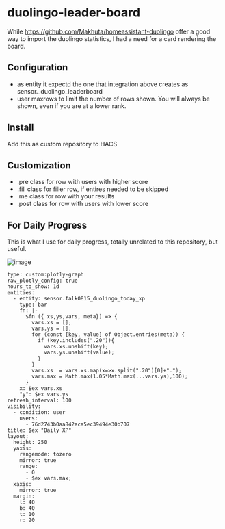 # duolingo-leader-board

While https://github.com/Makhuta/homeassistant-duolingo offer a good way to import the duolingo statistics, I had a need for a card rendering the board. 

## Configuration
 - as entity it expectd the one that integration above creates as sensor.<username>_duolingo_leaderboard
 - user maxrows to limit the number of rows shown. You will always be shown, even if you are at a lower rank. 

## Install
Add this as custom repository to HACS

## Customization
 -  .pre class for row with users with higher score
  - .fill class for filler row, if entires needed to be skipped
  - .me   class for row with your results
  - .post class for row with users with lower score
            
## For Daily Progress
This is what I use for daily progress, totally unrelated to this repository, but useful. 

![image](https://github.com/user-attachments/assets/13993c4b-43a6-4c1d-bd97-f423ba3c4f4c)


```
type: custom:plotly-graph
raw_plotly_config: true
hours_to_show: 1d
entities:
  - entity: sensor.falk0815_duolingo_today_xp
    type: bar
    fn: |-
      $fn ({ xs,ys,vars, meta}) => {
        vars.xs = [];
        vars.ys = [];      
        for (const [key, value] of Object.entries(meta)) {
          if (key.includes(".20")){
            vars.xs.unshift(key);
            vars.ys.unshift(value);
          }
        }
        vars.xs  = vars.xs.map(x=>x.split(".20")[0]+".");
        vars.max = Math.max(1.05*Math.max(...vars.ys),100);
      }        
    x: $ex vars.xs
    "y": $ex vars.ys
refresh_interval: 100
visibility:
  - condition: user
    users:
      - 76d2743b0aa842aca5ec39494e30b707
title: $ex "Daily XP"
layout:
  height: 250
  yaxis:
    rangemode: tozero
    mirror: true
    range:
      - 0
      - $ex vars.max;
  xaxis:
    mirror: true
  margin:
    l: 40
    b: 40
    t: 10
    r: 20
```
